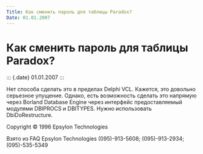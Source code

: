 ```yaml
---
Title: Как сменить пароль для таблицы Paradox?
Date: 01.01.2007
---
```



Как сменить пароль для таблицы Paradox?
=======================================

::: {.date}
01.01.2007
:::

Нет способа сделать это в пределах Delphi VCL. Кажется, это довольно
серьезное упущение. Однако, есть возможность сделать это напрямую через
Borland Database Engine через интерфейс предоставляемый модулями
DBIPROCS и DBITYPES. Нужно использовать DbiDoRestructure.

Copyright © 1996 Epsylon Technologies

Взято из FAQ Epsylon Technologies (095)-913-5608; (095)-913-2934;
(095)-535-5349
